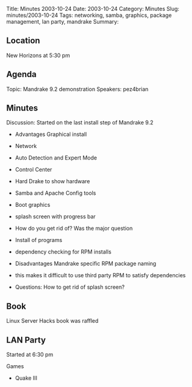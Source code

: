 Title: Minutes 2003-10-24
Date: 2003-10-24
Category: Minutes 
Slug: minutes/2003-10-24
Tags: networking, samba, graphics, package management, lan party, mandrake
Summary:

Location
--------

New Horizons at 5:30 pm

Agenda
------

Topic: Mandrake 9.2 demonstration Speakers: pez4brian

Minutes
-------

Discussion: Started on the last install step of Mandrake 9.2

-   Advantages Graphical install
-   Network
-   Auto Detection and Expert Mode
-   Control Center
-   Hard Drake to show hardware
-   Samba and Apache Config tools
-   Boot graphics
-   splash screen with progress bar
-   How do you get rid of? Was the major question
-   Install of programs
-   dependency checking for RPM installs

-   Disadvantages Mandrake specific RPM package naming
-   this makes it difficult to use third party RPM to satisfy
    dependencies
-   Questions: How to get rid of splash screen?

Book
----

Linux Server Hacks book was raffled

LAN Party
---------

Started at 6:30 pm

Games

-   Quake III

